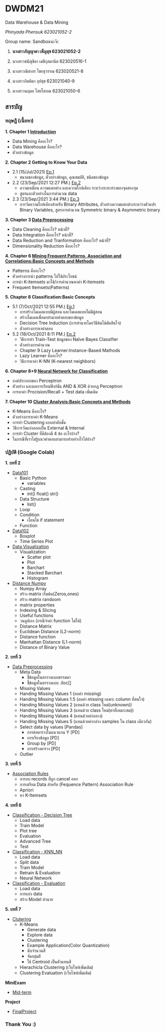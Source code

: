 # DWDM21
Data Warehouse &amp; Data Mining

_Phinyada Phensuk 623021052-2_

Group name: Sandboxนะจ๊ะ

1. **นางสาวภิญญาดา เพ็ญสุข 623021052-2** 

2. นางสาวชนัญชิดา เมธีกุลมานิต 623020516-1

3. นางสาวณิชากร ไชยสุวรรณ 623020521-8

4. นางสาวกิตติมา อุปสุข 623021040-9

5. นางสาวนฤมล ไสยโสภณ 623021050-6

## สารบัญ
### **ทฤษฎี (เนื้อหา)** 

**1. Chapter 1 [Introduction](https://github.com/PhinyadaPhen/DWDM21/blob/main/Chapter%201.pdf)**
  * Data Mining คืออะไร?
  * Data Warehouse คืออะไร?
  * ตัวอย่างข้อมูล

**2. Chapter 2 Getting to Know Your Data**
  * 2.1 (15/Jul/2021) [Ep.1](https://github.com/PhinyadaPhen/DWDM21/blob/main/Chapter%202.1.pdf)
    * ขนาดของข้อมูล, ตัวอย่างข้อมูล, คุณสมบัติ, ชนิดของข้อมูล
  * 2.2 (23/Sep/2021 12:27 PM.) [Ep.2](https://github.com/PhinyadaPhen/DWDM21/blob/112dc8d58c4ec5fe6d82e9430d7c9dede6227480/Chapter%202%20End.pdf)
    * ความเหมือน ความแตกต่าง และความใกล้เคียง ระหว่างระยะห่างของจุดสองจุด
    * สูตรและตัวอย่างในการคำนวณ data
  * 2.3 (23/Sep/2021 3:44 PM.) [Ep.3](https://github.com/PhinyadaPhen/DWDM21/blob/112dc8d58c4ec5fe6d82e9430d7c9dede6227480/Chapter%202%20Dissimilarity.pdf)
    * การวัดความใกล้เคียงสำหรับ Binary Attributes, ตัวอย่างความแตกต่างระหว่างตัวแปร Binary Variables, สูตรการคำนวณ Symmetric binary & Asymmetric binary
    
**3. Chapter 3 [Data Preprocessing](https://github.com/PhinyadaPhen/DWDM21/blob/17f02cbdf246af989b1bc6bbe5f9c140c64d61a2/Chapter%203.pdf)**
  * Data Cleaning คืออะไร? หน้าที่?
  * Data Integration คืออะไร? หน้าที่?
  * Data Reduction and Tranformation คืออะไร? หน้าที่?
  * Dimensionality Reduction คืออะไร?

**4. Chapter 6 [Mining Frequent Patterns, Association and Correlations:Basic Concepts and Methods](https://github.com/PhinyadaPhen/DWDM21/blob/df5d91b54aaf8f46e00c9de4314b4c1e74b39da5/Chapter%206%20k-itemsets.pdf)**
  * Patterns คืออะไร? 
  * ตัวอย่างการนำ patterns ไปใช้ประโยชน์
  * การนำ K-itemsets มาใช้/การคำนวณหาค่า K-itemsets
  * Frequent Itemsets(Patterns) 

**5. Chapter 8 Classification:Basic Concepts**
  * 5.1 (7/Oct/2021 12:55 PM.) [Ep.1](https://github.com/PhinyadaPhen/DWDM21/blob/main/Chapter%208%20Classification%20.pdf)
    * การสร้างโมเดลแบบมีผู้สอน และโมเดลแบบไม่มีผู้สอน
    * สร้างโมเดลเพื่อมาทำนายคำตอบของข้อมูล
    * Decision Tree Induction (การทำนายโดยวิธีต้นไม้ตัดสินใจ)
    * ตัวอย่างการหาคำตอบ
  * 5.2 (18/Oct/2021 8:11 PM.) [Ep.2](https://github.com/PhinyadaPhen/DWDM21/blob/450449bc472abe3e4dff9914bcaead8f34bfb1b7/Chapter%208%20Nai%CC%88ve%20Bayes%20Classifier.pdf)
    * วิธีการทำ Train-Test ข้อมูลของ Naïve Bayes Classifier
    * ตัวอย่างการคำนวณ
    * Chapter 9 Lazy Learner:Instance-Based Mathods
    * Lazy Learner คืออะไร?
    * วิธีการหาค่า K-NN (K-nearest neighbors)

**6. Chapter 8+9 [Neural Network for Classification](https://github.com/PhinyadaPhen/DWDM21/blob/ba3759af91b84491dbb0e83e224b52b0bda2a7af/Chapter%208-9%20Neural%20Network%20.pdf)**
  * องค์ประกอบของ Perceptron
  * ตัวอย่าง และผลการเรียนฟังก์ชัน AND & XOR ด้วยกฏ Perceptron
  * การหาค่า Procision/Recall + Test data เพิ่มเติม

**7. Chapter 10 [Cluster Analysis:Basic Concepts and Methods](https://github.com/PhinyadaPhen/DWDM21/blob/68e67c768bcd6e4e20b657dd4fa36ce143f0b87d/Chapter%2010%20Cluster%20Analysis%20.pdf)**
  * K-Means คืออะไร?
  * ตัวอย่างการหาค่า K-Means
  * การทำ Clustering แบบลำดับชั้น 
  * วิธีการวัดแบ่งออกเป็น External & Internal
  * การทำ Cluster ที่ดีต้องมี 4 ข้อ อะไรบ้าง?
  * ในกรณีที่เราไม่รู้แนวคำตอบสามารถทำอย่างไรได้บ้าง?

### **ปฏิบัติ (Google Colab)** 

**1. บทที่ 2**
* [Data101](https://github.com/PhinyadaPhen/DWDM21/blob/main/Data101(Chapter2).ipynb)
  * Basic Python
    * variables
  * Casting
    * int() float() str()
  * Data Structure
    * list()
  * Loop
  * Condition
    * เงื่อนไข if statement
  * Function
* [Data102](https://github.com/PhinyadaPhen/DWDM21/blob/main/Data102(Chapter2).ipynb)
  * Boxplot
  * Time Series Plot
* [Data Visualization](https://github.com/PhinyadaPhen/DWDM21/blob/main/Data_Visualization.ipynb)
  * Visualization
    * Scatter plot
    * Plot
    * Barchart
    * Stacked Barchart
    * Histogram
* [Distance Numpy](https://github.com/PhinyadaPhen/DWDM21/blob/main/Distance_Numpy.ipynb)
  * Numpy Array
  * สร้าง matrix เริ่มต้น(Zeros,ones)
  * สร้าง matrix randoom
  * matrix properties
  * Indexing & Slicing
  * Useful functions
  * วนลูปเอง (กรณีจำค่า function ไม่ได้)
  * Distance Matrix
  * Euclidean Distance (L2-norm)
  * Distance function
  * Manhattan Distance (L1-norm)
  * Distance of Binary Value

**2. บทที่ 3**
* [Data Preprocessing](https://github.com/PhinyadaPhen/DWDM21/blob/main/Data_Preprocessing(Chapter3).ipynb)
  * Meta Data
    * ชี้ข้อมูลในตารางแบบธรรมดา 
    * ชี้ข้อมูลในตารางแบบ .iloc[]
  * Missing Values
  * Handing Missing Values 1 (ลบค่า missing)
  * Handing Missing Values 1.5 (ลบค่า missing เฉพาะ column ที่สนใจ)
  * Handing Missing Values 2 (แทนด้วย class ใหม่(unknown))
  * Handing Missing Values 3 (แทนด้วย class ใหม่(ค่าที่เหมาะสม))
  * Handing Missing Values 4 (แทนด้วยค่ากลาง)
  * Handing Missing Values 5 (แทนด้วยค่ากล่าง samples ใน class เดียวกัน)
  * Select data by values [Pandas]
    * การต่อตารางในแนวแกน Y [PD]
    * การเรียงข้อมูล [PD]
    * Group by [PD]
    * การสร้างตาราง [PD]
  * Outlier

**3. บทที่ 5**
* [Association Rules](https://github.com/PhinyadaPhen/DWDM21/blob/main/Chapter_6_Association_Rules.ipynb)
  * การลบ records ที่ถูก cancel ออก
  * การเตรียม Data สำหรับ (Fequence Pattern) Association Rule
  * Apriori
  * หา K-Itemsets

**4. บทที่ 6**
* [Classification - Decision Tree](https://github.com/PhinyadaPhen/DWDM21/blob/main/Chapter7_Classification_(Decision_Tree).ipynb)
  * Load data
  * Train Model
  * Plot tree
  * Evaluation
  * Advanced Tree
  * Test
* [Classification - KNN_NN](https://github.com/PhinyadaPhen/DWDM21/blob/main/Chapter_7_Classification(KNN_NN).ipynb)
  * Load data
  * Split data
  * Train Model
  * Retrain & Evaluation
  * Neural Network
* [Classification - Evaluation](https://github.com/PhinyadaPhen/DWDM21/blob/main/Chapter_7_Classification(Evaluation).ipynb)
  * Load data
  * การแบ่ง data
  * สร้าง Model ทำนาย

**5. บทที่ 7**
* [Clutering](https://github.com/PhinyadaPhen/DWDM21/blob/main/Chapter_8_Clustering.ipynb)
  * K-Means 
    * Generate data
    * Explore data
    * Clustering
    * Example Application(Color Quantization)
    * นับจำนวนสี
    * จัดกลุ่มสี
    * ใช้ Centroid เป็นตัวแทนสี
  * Hierachicla Clustering (เว็บไซท์เพิ่มเติม)
  * Clustering Evaluation (เว็บไซท์เพิ่มเติม)

**MiniExam**
* [Mid-term](https://github.com/PhinyadaPhen/DWDM21/blob/main/MiniExam.ipynb)

**Project**
* [FinalProject](https://github.com/PhinyadaPhen/DWDM21/blob/main/ProjectFinal.ipynb)

### **Thank You :)**

